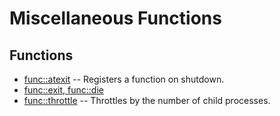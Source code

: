 # Miscellaneous Functions
## Functions
* [func::atexit](misc/atexit.sh.md) -- Registers a function on shutdown.
* [func::exit, func::die](misc/exit.sh.md)
* [func::throttle](misc/throttle.sh.md) -- Throttles by the number of child processes.
